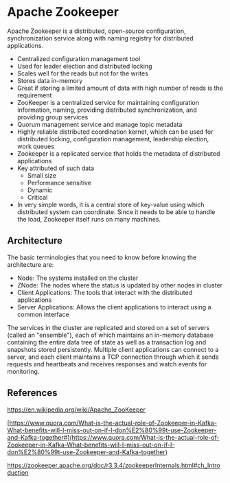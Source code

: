 # Apache Zookeeper

Apache Zookeeper is a distributed, open-source configuration, synchronization service along with naming registry for distributed applications.

- Centralized configuration management tool
- Used for leader election and distributed locking
- Scales well for the reads but not for the writes
- Stores data in-memory
- Great if storing a limited amount of data with high number of reads is the requirement
- ZooKeeper is a centralized service for maintaining configuration information, naming, providing distributed synchronization, and providing group services
- Quorum management service and manage topic metadata
- Highly reliable distributed coordination kernet, which can be used for distributed locking, configuration management, leadership election, work queues
- Zookeeper is a replicated service that holds the metadata of distributed applications
- Key attributed of such data
  - Small size
  - Performance sensitive
  - Dynamic
  - Critical
- In very simple words, it is a central store of key-value using which distributed system can coordinate. Since it needs to be able to handle the load, Zookeeper itself runs on many machines.

## Architecture

The basic terminologies that you need to know before knowing the architecture are:

- Node: The systems installed on the cluster
- ZNode: The nodes where the status is updated by other nodes in cluster
- Client Applications: The tools that interact with the distributed applications
- Server Applications: Allows the client applications to interact using a common interface

The services in the cluster are replicated and stored on a set of servers (called an "ensemble"), each of which maintains an in-memory database containing the entire data tree of state as well as a transaction log and snapshots stored persistently. Multiple client applications can connect to a server, and each client maintains a TCP connection through which it sends requests and heartbeats and receives responses and watch events for monitoring.

## References

<https://en.wikipedia.org/wiki/Apache_ZooKeeper>

[https://www.quora.com/What-is-the-actual-role-of-Zookeeper-in-Kafka-What-benefits-will-I-miss-out-on-if-I-don%E2%80%99t-use-Zookeeper-and-Kafka-together#](https://www.quora.com/What-is-the-actual-role-of-Zookeeper-in-Kafka-What-benefits-will-I-miss-out-on-if-I-don%E2%80%99t-use-Zookeeper-and-Kafka-together)

<https://zookeeper.apache.org/doc/r3.3.4/zookeeperInternals.html#ch_Introduction>
